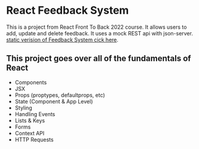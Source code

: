 # React Feedback System

This is a project from   React Front To Back 2022 course. It allows users to add, update and delete feedback. It uses a mock REST api with json-server. [static verision of Feedback System cick here](https://feedbacksystemreact.netlify.app/).

## This project goes over all of the fundamentals of React 

* Components
* JSX
* Props (proptypes, defaultprops, etc)
* State (Component & App Level)
* Styling
* Handling Events
* Lists & Keys
* Forms
* Context API
* HTTP Requests

